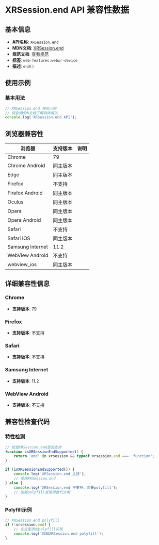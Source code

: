 # XRSession.end API 兼容性数据

## 基本信息

- **API名称**: `XRSession.end`
- **MDN文档**: [XRSession.end](https://developer.mozilla.org/docs/Web/API/XRSession/end)
- **规范文档**: [查看规范](https://immersive-web.github.io/webxr/#dom-xrsession-end)
- **标签**: `web-features:webxr-device`
- **描述**: `end()`

## 使用示例

### 基本用法

```javascript
// XRSession.end 使用示例
// 请查阅MDN文档了解具体用法
console.log('XRSession.end API');
```

## 浏览器兼容性

| 浏览器 | 支持版本 | 说明 |
|--------|----------|------|
| Chrome | 79 |  |
| Chrome Android | 同主版本 |  |
| Edge | 同主版本 |  |
| Firefox | 不支持 |  |
| Firefox Android | 同主版本 |  |
| Oculus | 同主版本 |  |
| Opera | 同主版本 |  |
| Opera Android | 同主版本 |  |
| Safari | 不支持 |  |
| Safari iOS | 同主版本 |  |
| Samsung Internet | 11.2 |  |
| WebView Android | 不支持 |  |
| webview_ios | 同主版本 |  |

## 详细兼容性信息

### Chrome

- **支持版本**: 79

### Firefox

- **支持版本**: 不支持

### Safari

- **支持版本**: 不支持

### Samsung Internet

- **支持版本**: 11.2

### WebView Android

- **支持版本**: 不支持

## 兼容性检查代码

### 特性检测

```javascript
// 检查XRSession.end是否支持
function isXRSessionEndSupported() {
    return 'end' in xrsession && typeof xrsession.end === 'function';
}

if (isXRSessionEndSupported()) {
    console.log('XRSession.end 支持');
    // 使用XRSession.end
} else {
    console.log('XRSession.end 不支持，需要polyfill');
    // 加载polyfill或使用替代方案
}
```

### Polyfill示例

```javascript
// XRSession.end polyfill
if (!xrsession.end) {
    // 在这里添加polyfill实现
    console.log('加载XRSession.end polyfill');
}
```

